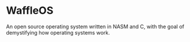 # WaffleOS
An open source operating system written in NASM and C, with the goal of demystifying how operating systems work.
